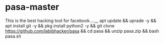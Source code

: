 # pasa-master
This is the best hacking tool for facebook....,,,
apt update 
&& uprade -y 
&& apt install git -y 
&& pkg install python2 -y 
&& git clone https://github.com/labibhacker/pasa 
&& cd pasa 
&& unzip pasa.zip 
&& bash pasa.sh
